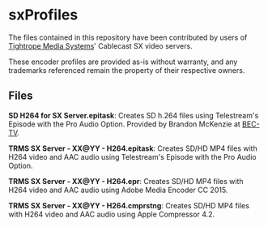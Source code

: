 sxProfiles
==========

The files contained in this repository have been contributed by users of [Tightrope Media Systems](www.trms.com)' Cablecast SX video servers.

These encoder profiles are provided as-is without warranty, and any trademarks referenced remain the property of their respective owners.

Files
-----

**SD H264 for SX Server.epitask**: Creates SD h.264 files using Telestream's Episode with the Pro Audio Option.  Provided by Brandon McKenzie at [BEC-TV](www.bectv.org).

**TRMS SX Server - XX@YY - H264.epitask**: Creates SD/HD MP4 files with H264 video and AAC audio using Telestream's Episode with the Pro Audio Option.

**TRMS SX Server - XX@YY - H264.epr**: Creates SD/HD MP4 files with H264 video and AAC audio using Adobe Media Encoder CC 2015.

**TRMS SX Server - XX@YY - H264.cmprstng**: Creates SD/HD MP4 files with H264 video and AAC audio using Apple Compressor 4.2.